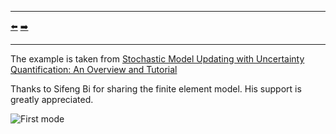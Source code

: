 ***
[⬅️](../006/README.md "Previous example")
[➡️](../008/README.md "Next example")
***

The example is taken from [Stochastic Model Updating with Uncertainty Quantification: An Overview and Tutorial](https://doi.org/10.1016/j.ymssp.2023.110784)

Thanks to Sifeng Bi for sharing the finite element model. His support is greatly appreciated.

![First mode](mode_01.gif)
